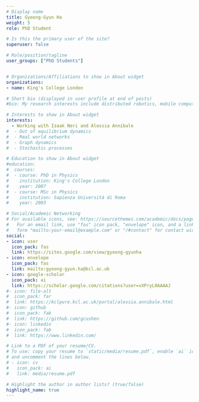 ```yaml
---
# Display name
title: Gyeong-Gyun Ha
weight: 5
role: PhD Student

# Is this the primary user of the site?
superuser: false

# Role/position/tagline
user_groups: ["PhD Students"]


# Organizations/Affiliations to show in About widget
organizations:
- name: King's College London

# Short bio (displayed in user profile at end of posts)
#bio: My research interests include distributed robotics, mobile computing and programmable matter.

# Interests to show in About widget
interests:
  - Working with Izaak Neri and Alessia Annibale
#  - Out of equilibrium dynamics
#  - Real world networks
#  - Graph dynamics
#  - Stochastic processes

# Education to show in About widget
#education:
#  courses:
#  - course: PhD in Physics
#    institution: King's College London
#    year: 2007
#  - course: MSc in Physics
#    institution: Sapienza Università di Roma
#    year: 2003

# Social/Academic Networking
# For available icons, see: https://sourcethemes.com/academic/docs/page-builder/#icons
#   For an email link, use "fas" icon pack, "envelope" icon, and a link in the
#   form "mailto:your-email@example.com" or "/#contact" for contact widget.
social:
- icon: user
  icon_pack: fas
  link: https://sites.google.com/view/gyeong-gyunha
- icon: envelope
  icon_pack: fas
  link: mailto:gyeong-gyun.ha@kcl.ac.uk
- icon: google-scholar
  icon_pack: ai
  link: https://scholar.google.com/citations?user=vXPryL0AAAAJ
#- icon: file-alt
#  icon_pack: far
#  link: https://kclpure.kcl.ac.uk/portal/alessia.annibale.html
#- icon: github
#  icon_pack: fab
#  link: https://github.com/gcushen
#- icon: linkedin
#  icon_pack: fab
#  link: https://www.linkedin.com/

# Link to a PDF of your resume/CV.
# To use: copy your resume to `static/media/resume.pdf`, enable `ai` icons in `params.toml`,
# and uncomment the lines below.
# - icon: cv
#   icon_pack: ai
#   link: media/resume.pdf

# Highlight the author in author lists? (true/false)
highlight_name: true
---
```

